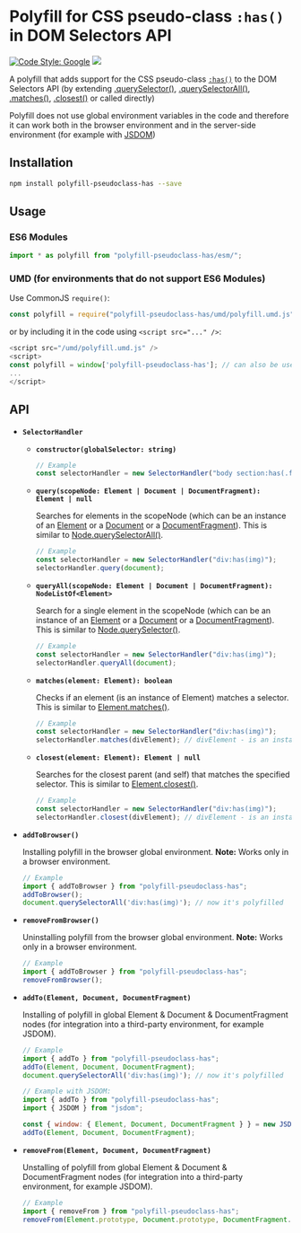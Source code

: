 # Polyfill for CSS pseudo-class `:has()` in DOM Selectors API

[![Code Style: Google](https://img.shields.io/badge/code%20style-google-blueviolet.svg)](https://github.com/google/gts) ![](https://img.shields.io/npm/v/polyfill-pseudoclass-has.svg)

A polyfill that adds support for the CSS pseudo-class [`:has()`](https://developer.mozilla.org/en-US/docs/Web/CSS/:has) to the DOM Selectors API (by extending [.querySelector()](https://developer.mozilla.org/en-US/docs/Web/API/Document/querySelector), [.querySelectorAll()](https://developer.mozilla.org/en-US/docs/Web/API/Document/querySelectorAll), [.matches()](https://developer.mozilla.org/en-US/docs/Web/API/Element/matches), [.closest()](https://developer.mozilla.org/en-US/docs/Web/API/Element/closest) or called directly)

Polyfill does not use global environment variables in the code and therefore it can work both in the browser environment and in the server-side environment (for example with [JSDOM](https://github.com/jsdom/jsdom))

## Installation

```bash
npm install polyfill-pseudoclass-has --save
```

## Usage

### ES6 Modules
```js
import * as polyfill from "polyfill-pseudoclass-has/esm/";
```

### UMD (for environments that do not support ES6 Modules)

Use CommonJS `require()`:
```js
const polyfill = require("polyfill-pseudoclass-has/umd/polyfill.umd.js");
```

or by including it in the code using `<script src="..." />`:
```js
<script src="/umd/polyfill.umd.js" />
<script>
const polyfill = window['polyfill-pseudoclass-has']; // can also be used via globalThis['polyfill-pseudoclass-has']
...
</script>
```

## API

  - **``SelectorHandler``**
    - **`constructor(globalSelector: string)`**  

      ```js
      // Example
      const selectorHandler = new SelectorHandler("body section:has(.foo):has(.bar) div:has(img)");
      ```

    - **`query(scopeNode: Element | Document | DocumentFragment): Element | null`**

      Searches for elements in the scopeNode (which can be an instance of an [Element](https://developer.mozilla.org/docs/Web/API/Element) or a [Document](https://developer.mozilla.org/docs/Web/API/Document) or a [DocumentFragment](https://developer.mozilla.org/docs/Web/API/DocumentFragment)). This is similar to [Node.querySelectorAll()](https://developer.mozilla.org/en-US/docs/Web/API/Document/querySelectorAll).

      ```js
      // Example
      const selectorHandler = new SelectorHandler("div:has(img)");
      selectorHandler.query(document);
      ```

    - **`queryAll(scopeNode: Element | Document | DocumentFragment): NodeListOf<Element>`**  

      Search for a single element in the scopeNode (which can be an instance of an [Element](https://developer.mozilla.org/docs/Web/API/Element) or a [Document](https://developer.mozilla.org/docs/Web/API/Document) or a [DocumentFragment](https://developer.mozilla.org/docs/Web/API/DocumentFragment)). This is similar to [Node.querySelector()](https://developer.mozilla.org/en-US/docs/Web/API/Document/querySelector).

      ```js
      // Example
      const selectorHandler = new SelectorHandler("div:has(img)");
      selectorHandler.queryAll(document);
      ```
    
    - **`matches(element: Element): boolean`**  

      Checks if an element (is an instance of Element) matches a selector. This is similar to [Element.matches()](https://developer.mozilla.org/en-US/docs/Web/API/Element/matches).

      ```js
      // Example
      const selectorHandler = new SelectorHandler("div:has(img)");
      selectorHandler.matches(divElement); // divElement - is an instance of Element 
      ```

    - **`closest(element: Element): Element | null`**  

      Searches for the closest parent (and self) that matches the specified selector. This is similar to [Element.closest()](https://developer.mozilla.org/en-US/docs/Web/API/Element/closest).

      ```js
      // Example
      const selectorHandler = new SelectorHandler("div:has(img)");
      selectorHandler.closest(divElement); // divElement - is an instance of Element 
      ```

  - **```addToBrowser()```**

    Installing polyfill in the browser global environment. **Note:** Works only in a browser environment.

    ```js
    // Example
    import { addToBrowser } from "polyfill-pseudoclass-has";
    addToBrowser();
    document.querySelectorAll('div:has(img)'); // now it's polyfilled
    ```

  - **```removeFromBrowser()```**

    Uninstalling polyfill from the browser global environment. **Note:** Works only in a browser environment.

    ```js
    // Example
    import { addToBrowser } from "polyfill-pseudoclass-has";
    removeFromBrowser();
    ```

  - **```addTo(Element, Document, DocumentFragment)```**

    Installing of polyfill in global Element & Document & DocumentFragment nodes (for integration into a third-party environment, for example JSDOM).

    ```js
    // Example
    import { addTo } from "polyfill-pseudoclass-has";
    addTo(Element, Document, DocumentFragment);
    document.querySelectorAll('div:has(img)'); // now it's polyfilled
    ```

    ```js
    // Example with JSDOM:
    import { addTo } from "polyfill-pseudoclass-has";
    import { JSDOM } from "jsdom";

    const { window: { Element, Document, DocumentFragment } } = new JSDOM();
    addTo(Element, Document, DocumentFragment);
    ```

  - **```removeFrom(Element, Document, DocumentFragment)```**

    Unstalling of polyfill from global Element & Document & DocumentFragment nodes (for integration into a third-party environment, for example JSDOM).

    ```js
    // Example
    import { removeFrom } from "polyfill-pseudoclass-has";
    removeFrom(Element.prototype, Document.prototype, DocumentFragment.prototype);
    ```
